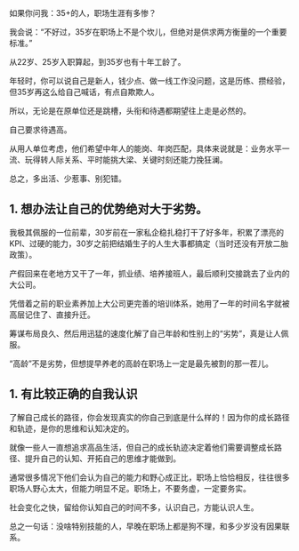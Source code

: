 
如果你问我：35+的人，职场生涯有多惨？

我会说：“不好过，35岁在职场上不是个坎儿，但绝对是供求两方衡量的一个重要标准。”

从22岁、25岁入职算起，到35岁也有十年工龄了。

年轻时，你可以说自己是新人，钱少点、做一线工作没问题，这是历练、攒经验，但35岁再这么给自己喊话，有点自欺欺人。

所以，无论是在原单位还是跳槽，头衔和待遇都期望往上走是必然的。

自己要求待遇高。

从用人单位考虑，他们希望中年人的能岗、年岗匹配，具体来说就是：业务水平一流、玩得转人际关系、平时能挑大梁、关键时刻还能力挽狂澜。

总之，多出活、少惹事、别犯错。

## 1. 想办法让自己的优势绝对大于劣势。
我极其佩服的一位前辈，30岁前在一家私企稳扎稳打干了好多年，积累了漂亮的KPI、过硬的能力，30岁之前把结婚生子的人生大事都搞定（当时还没有开放二胎政策）。

产假回来在老地方又干了一年，抓业绩、培养接班人，最后顺利交接跳去了业内的大公司。

凭借着之前的职业素养加上大公司更完善的培训体系，她用了一年的时间名字就被高层记住了、直接升迁。

筹谋布局良久、然后用迅猛的速度化解了自己年龄和性别上的“劣势”，真是让人佩服。

“高龄”不是劣势，但想提早养老的高龄在职场上一定是最先被割的那一茬儿。

## 1. 有比较正确的自我认识

了解自己成长的路径，你会发现真实的你自己到底是什么样的！因为你的成长路径和轨迹，是你的思维和认知决定的。

就像一些人一直想追求高品生活，但自己的成长轨迹决定着他们需要调整成长路径、提升自己的认知、开拓自己的思维才能做到。

通常很多情况下他们会认为自己的能力和野心成正比，职场上恰恰相反，往往很多职场人野心太大，但能力明显不足。职场上，不要务虚，一定要务实。

社会变化之快，留给你认知自己的时间不多，认识自己，方能认识人生。


总之一句话：没啥特别技能的人，早晚在职场上都是狗不理，和多少岁没有因果联系。